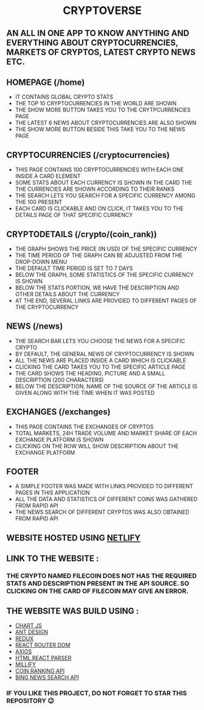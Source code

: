 <h1 align="center"> CRYPTOVERSE </h1>

## AN ALL IN ONE APP TO KNOW ANYTHING AND EVERYTHING ABOUT CRYPTOCURRENCIES, MARKETS OF CRYPTOS, LATEST CRYPTO NEWS ETC.

## HOMEPAGE (/home)
- IT CONTAINS GLOBAL CRYPTO STATS
- THE TOP 10 CRYPTOCURRENCIES IN THE WORLD ARE SHOWN
- THE SHOW MORE BUTTON TAKES YOU TO THE CRYTPCURRENCIES PAGE
- THE LATEST 6 NEWS ABOUT CRYPTOCURRENCIES ARE ALSO SHOWN
- THE SHOW MORE BUTTON BESIDE THIS TAKE YOU TO THE NEWS PAGE

## CRYPTOCURRENCIES (/cryptocurrencies)
- THIS PAGE CONTAINS 100 CRYPTOCURRENCIES WITH EACH ONE INSIDE A CARD ELEMENT
- SOME STATS ABOUT EACH CURRENCY IS SHOWN IN THE CARD THE THE CURRENCIES ARE SHOWN ACCORDING TO THEIR RANKS
- THE SEARCH LETS YOU SEARCH FOR A SPECIFIC CURRENCY AMONG THE 100 PRESENT
- EACH CARD IS CLICKABLE AND ON CLICK, IT TAKES YOU TO THE DETAILS PAGE OF THAT SPECIFIC CURRENCY

## CRYPTODETAILS (/crypto/(coin_rank))
- THE GRAPH SHOWS THE PRICE (IN USD) OF THE SPECIFIC CURRENCY
- THE TIME PERIOD OF THE GRAPH CAN BE ADJUSTED FROM THE DROP-DOWN MENU
- THE DEFAULT TIME PERIOD IS SET TO 7 DAYS 
- BELOW THE GRAPH, SOME STATISTICS OF THE SPECIFIC CURRENCY IS SHOWN
- BELOW THE STATS PORTION, WE HAVE THE DESCRIPTION AND OTHER DETAILS ABOUT THE CURRENCY
- AT THE END, SEVERAL LINKS ARE PROVIDED TO DIFFERENT PAGES OF THE CRYPTOCURRENCY

## NEWS (/news)
- THE SEARCH BAR LETS YOU CHOOSE THE NEWS FOR A SPECIFIC CRYPTO
- BY DEFAULT, THE GENERAL NEWS OF CRYPTOCURRENCY IS SHOWN
- ALL THE NEWS ARE PLACED INSIDE A CARD WHICH IS CLICKABLE
- CLICKING THE CARD TAKES YOU TO THE SPECIFIC ARTICLE PAGE
- THE CARD SHOWS THE HEADING, PICTURE AND A SMALL DESCRIPTION (200 CHARACTERS) 
- BELOW THE DESCRIPTION, NAME OF THE SOURCE OF THE ARTICLE IS GIVEN ALONG WITH THE TIME WHEN IT WAS POSTED

## EXCHANGES (/exchanges)
- THIS PAGE CONTAINS THE EXCHANGES OF CRYPTOS 
- TOTAL MARKETS, 24H TRADE VOLUME AND MARKET SHARE OF EACH EXCHANGE PLATFORM IS SHOWN
- CLICKING ON THE ROW WILL SHOW DESCRIPTION ABOUT THE EXCHANGE PLATFORM

## FOOTER
- A SIMPLE FOOTER WAS MADE WITH LINKS PROVIDED TO DIFFERENT PAGES IN THIS APPLICATION
- ALL THE DATA AND STATISTICS OF DIFFERENT COINS WAS GATHERED FROM RAPID API 
- THE NEWS SEARCH OF DIFFERENT CRYPTOS WAS ALSO OBTAINED FROM RAPID API

## WEBSITE HOSTED USING [NETLIFY](https://www.netlify.com/)

## LINK TO THE WEBSITE : 

### THE CRYPTO NAMED FILECOIN DOES NOT HAS THE REQUIRED STATS AND DESCRIPTION PRESENT IN THE API SOURCE. SO CLICKING ON THE CARD OF FILECOIN MAY GIVE AN ERROR.

## THE WEBSITE WAS BUILD USING : 

- [CHART JS](https://www.chartjs.org/)
- [ANT DESIGN](https://ant.design/)
- [REDUX](https://redux.js.org/)
- [REACT ROUTER DOM](https://reactrouter.com/web/guides/quick-start)
- [AXIOS](https://www.npmjs.com/package/axios)
- [HTML REACT PARSER](https://www.npmjs.com/package/html-react-parser)
- [MILLIFY](https://www.npmjs.com/package/millify)
- [COIN RANKING API](https://rapidapi.com/Coinranking/api/coinranking1/)
- [BING NEWS SEARCH API](https://rapidapi.com/microsoft-azure-org-microsoft-cognitive-services/api/bing-news-search1/)


### IF YOU LIKE THIS PROJECT, DO NOT FORGET TO STAR THIS REPOSITORY 😉
